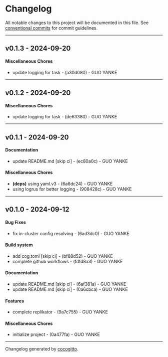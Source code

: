 # Changelog
All notable changes to this project will be documented in this file. See [conventional commits](https://www.conventionalcommits.org/) for commit guidelines.

- - -
## v0.1.3 - 2024-09-20
#### Miscellaneous Chores
- update logging for task - (a30d080) - GUO YANKE

- - -

## v0.1.2 - 2024-09-20
#### Miscellaneous Chores
- update logging for task - (de63380) - GUO YANKE

- - -

## v0.1.1 - 2024-09-20
#### Documentation
- update README.md [skip ci] - (ec80a0c) - GUO YANKE
#### Miscellaneous Chores
- **(deps)** using yaml.v3 - (6a6dc24) - GUO YANKE
- using logrus for better logging - (908428c) - GUO YANKE

- - -

## v0.1.0 - 2024-09-12
#### Bug Fixes
- fix in-cluster config resolving - (6ad3dc0) - GUO YANKE
#### Build system
- add cog.toml [skip ci] - (bf88d52) - GUO YANKE
- complete github workflows - (fdfd8a3) - GUO YANKE
#### Documentation
- update README.md [skip ci] - (6af381a) - GUO YANKE
- update README.md [skip ci] - (0a6cbca) - GUO YANKE
#### Features
- complete replikator - (9a7c755) - GUO YANKE
#### Miscellaneous Chores
- initialize project - (0a477fa) - GUO YANKE

- - -

Changelog generated by [cocogitto](https://github.com/cocogitto/cocogitto).